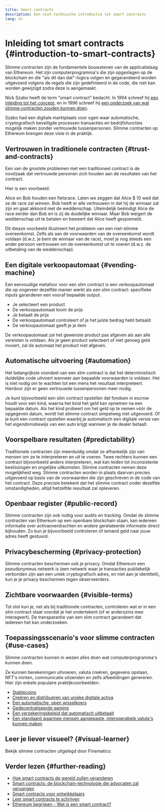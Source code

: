 ```yaml
---
title: Smart contracts
description: Een niet-technische introductie tot smart contracts
lang: nl
---
```


# Inleiding tot smart contracts \{#introduction-to-smart-contracts}

Slimme contracten zijn de fundamentele bouwstenen van de applicatielaag van Ethereum. Het zijn computerprogramma's die zijn opgeslagen op de blockchain en die "als dit dan dat"-logica volgen en gegarandeerd worden uitgevoerd volgens de regels die zijn gedefinieerd in de code, die niet kan worden gewijzigd zodra deze is aangemaakt.

Nick Szabo heeft de term "smart contract" bedacht. In 1994 schreef hij [een inleiding tot het concept](https://www.fon.hum.uva.nl/rob/Courses/InformationInSpeech/CDROM/Literature/LOTwinterschool2006/szabo.best.vwh.net/smart.contracts.html), en in 1996 schreef hij [een onderzoek van wat slimme contracten zouden kunnen doen](https://www.fon.hum.uva.nl/rob/Courses/InformationInSpeech/CDROM/Literature/LOTwinterschool2006/szabo.best.vwh.net/smart_contracts_2.html).

Szabo had een digitale marktplaats voor ogen waar automatische, cryptografisch beveiligde processen transacties en bedrijfsfuncties mogelijk maken zonder vertrouwde tussenpersonen. Slimme contracten op Ethereum brengen deze visie in de praktijk.

## Vertrouwen in traditionele contracten \{#trust-and-contracts}

Een van de grootste problemen met een traditioneel contract is de noodzaak dat vertrouwde personen zich houden aan de resultaten van het contract.

Hier is een voorbeeld:

Alice en Bob houden een fietsrace. Laten we zeggen dat Alice $ 10 wed dat ze de race zal winnen. Bob heeft er alle vertrouwen in dat hij de winnaar zal zijn en gaat akkoord met de weddenschap. Uiteindelijk beëindigt Alice de race eerder dan Bob en is zij de duidelijke winnaar. Maar Bob weigert de weddenschap uit te betalen en beweert dat Alice heeft gesjoemeld.

Dit dwaze voorbeeld illustreert het probleem van een niet-slimme overeenkomst. Zelfs als aan de voorwaarden van de overeenkomst wordt voldaan (d.w.z. je bent de winnaar van de race), moet je nog steeds een ander persoon vertrouwen om de overeenkomst uit te voeren (d.w.z. de uitbetaling van de weddenschap).

## Een digitale verkoopautomaat \{#vending-machine}

Een eenvoudige metafoor voor een slim contract is een verkoopautomaat die op ongeveer dezelfde manier werkt als een slim contract: specifieke inputs garanderen een vooraf bepaalde output.

- Je selecteert een product
- De verkoopautomaat toont de prijs
- Je betaalt de prijs
- De verkoopautomaat controleert of je het juiste bedrag hebt betaald
- De verkoopautomaat geeft je je item

De verkoopautomaat zal het gewenste product pas afgeven als aan alle vereisten is voldaan. Als je geen product selecteert of niet genoeg geld invoert, zal de automaat het product niet afgeven.

## Automatische uitvoering \{#automation}

Het belangrijkste voordeel van een slim contract is dat het deterministisch duidelijke code uitvoert wanneer aan bepaalde voorwaarden is voldaan. Het is niet nodig om te wachten tot een mens het resultaat interpreteert. Hierdoor zijn er geen vertrouwde tussenpersonen meer nodig.

Je kunt bijvoorbeeld een slim contract opstellen dat fondsen in escrow houdt voor een kind, waarna het kind het geld kan opnemen na een bepaalde datum. Als het kind probeert om het geld op te nemen vóór de opgegeven datum, wordt het slimme contract simpelweg niet uitgevoerd. Of je kunt een contract opstellen waarbij je automatisch een digitale versie van het eigendomsbewijs van een auto krijgt wanneer je de dealer betaalt.

## Voorspelbare resultaten \{#predictability}

Traditionele contracten zijn meerduidig omdat ze afhankelijk zijn van mensen om ze te interpreteren en uit te voeren. Twee rechters kunnen een contract bijvoorbeeld anders interpreteren, wat kan leiden tot inconsistente beslissingen en ongelijke uitkomsten. Slimme contracten nemen deze mogelijkheid weg. Slimme contracten worden in plaats daarvan precies uitgevoerd op basis van de voorwaarden die zijn geschreven in de code van het contract. Deze precisie betekent dat het slimme contract onder dezelfde omstandigheden, altijd hetzelfde resultaat zal opleveren.

## Openbaar register \{#public-record}

Slimme contracten zijn ook nuttig voor audits en tracking. Omdat de slimme contracten van Ethereum op een openbare blockchain staan, kan iedereen informatie over activaoverdrachten en andere gerelateerde informatie direct bijhouden. Zo kun je bijvoorbeeld controleren of iemand geld naar jouw adres heeft gestuurd.

## Privacybescherming \{#privacy-protection}

Slimme contracten beschermen ook je privacy. Omdat Ethereum een pseudonymeus netwerk is (een netwerk waar je transacties publiekelijk verbonden zijn aan een uniek cryptografisch adres, en niet aan je identiteit), kun je je privacy beschermen tegen observeerders.

## Zichtbare voorwaarden \{#visible-terms}

Tot slot kun je, net als bij traditionele contracten, controleren wat er in een slim contract staat voordat je het ondertekent (of er anderszins mee interageert). De transparantie van een slim contract garandeert dat iedereen het kan onderzoeken.

## Toepassingsscenario's voor slimme contracten \{#use-cases}

Slimme contracten kunnen in wezen alles doen wat computerprogramma's kunnen doen.

Ze kunnen berekeningen uitvoeren, valuta creëren, gegevens opslaan, NFT's minten, communicatie uitzenden en zelfs afbeeldingen genereren. Hier zijn enkele populaire praktijkvoorbeelden:

- [Stablecoins](/stablecoins/)
- [Creëren en distribueren van unieke digitale activa](/nft/)
- [Een automatische, open wisselkoers](/get-eth/#dex)
- [Gedecentraliseerde gaming](/dapps/?category=gaming)
- [Een verzekeringsbeleid dat automatisch uitbetaalt](https://etherisc.com/)
- [Een standaard waarmee mensen aangepaste, interoperabele valuta's kunnen maken](/developers/docs/standards/tokens/)

## Leer je liever visueel? \{#visual-learner}

Bekijk slimme contracten uitgelegd door Finematics:

<YouTube id="pWGLtjG-F5c" />

## Verder lezen \{#further-reading}

- [Hoe smart contracts de wereld zullen veranderen](https://www.youtube.com/watch?v=pA6CGuXEKtQ)
- [Smart contracts: de blockchain-technologie die advocaten zal vervangen](https://blockgeeks.com/guides/smart-contracts/)
- [Smart contracts voor ontwikkelaars](/developers/docs/smart-contracts/)
- [Leer smart contracts te schrijven](/developers/learning-tools/)
- [Ethereum begrijpen - Wat is een smart contract?](https://github.com/ethereumbook/ethereumbook/blob/develop/07smart-contracts-solidity.asciidoc#what-is-a-smart-contract)
